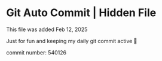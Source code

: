 # Git Auto Commit | Hidden File

This file was added Feb 12, 2025

Just for fun and keeping my daily git commit active 🤪

commit number: 540126
